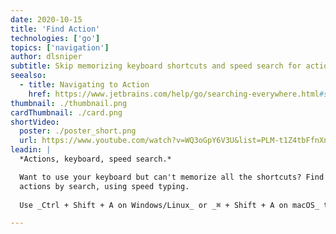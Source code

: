 ```yaml
---
date: 2020-10-15
title: 'Find Action'
technologies: ['go']
topics: ['navigation']
author: dlsniper
subtitle: Skip memorizing keyboard shortcuts and speed search for actions instead.
seealso:
  - title: Navigating to Action
    href: https://www.jetbrains.com/help/go/searching-everywhere.html#search_actions
thumbnail: ./thumbnail.png
cardThumbnail: ./card.png
shortVideo:
  poster: ./poster_short.png
  url: https://www.youtube.com/watch?v=WQ3oGpY6V3U&list=PLM-t1Z4tbFfnXnghmtk6WVz10_pivOw25&index=2&t=0s
leadin: |
  *Actions, keyboard, speed search.*

  Want to use your keyboard but can't memorize all the shortcuts? Find
  actions by search, using speed typing.
  
  Use _Ctrl + Shift + A on Windows/Linux_ or _⌘ + Shift + A on macOS_ to invoke the _Find Action_ feature and change the make the IDE behave the way you want it to.

---
```

